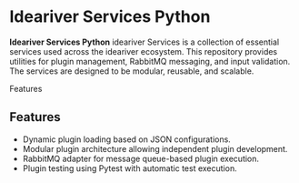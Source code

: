 # Ideariver Services Python

**Ideariver Services Python** ideariver Services is a collection of essential services used across the ideariver ecosystem. This repository provides utilities for plugin management, RabbitMQ messaging, and input validation. The services are designed to be modular, reusable, and scalable.

Features

## Features

- Dynamic plugin loading based on JSON configurations.
- Modular plugin architecture allowing independent plugin development.
- RabbitMQ adapter for message queue-based plugin execution.
- Plugin testing using Pytest with automatic test execution.


